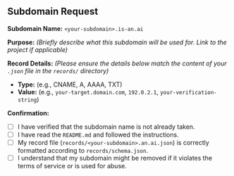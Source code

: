 <!--
Thank you for contributing to is-an.ai!

Please ensure your record file adheres to the schema defined in `records/schema.json`.
-->

## Subdomain Request

**Subdomain Name:** `<your-subdomain>.is-an.ai`

**Purpose:**
_(Briefly describe what this subdomain will be used for. Link to the project if applicable)_

**Record Details:**
_(Please ensure the details below match the content of your `.json` file in the `records/` directory)_

- **Type:** (e.g., CNAME, A, AAAA, TXT)
- **Value:** (e.g., `your-target.domain.com`, `192.0.2.1`, `your-verification-string`)

**Confirmation:**

- [ ] I have verified that the subdomain name is not already taken.
- [ ] I have read the `README.md` and followed the instructions.
- [ ] My record file (`records/<your-subdomain>.an.ai.json`) is correctly formatted according to `records/schema.json`.
- [ ] I understand that my subdomain might be removed if it violates the terms of service or is used for abuse.
